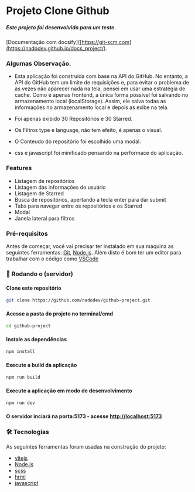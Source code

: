 
# Projeto Clone Github
##### Este projeto foi desenvolvido para um teste.



[Documentação com docsify]([https://git-scm.com](https://nadodev.github.io/docs_project/). 

### Algumas Observação.
- Esta aplicação foi construída com base na API do GitHub. No entanto, a API do GitHub tem um limite de requisições e, para evitar o problema de às vezes não aparecer nada na tela, pensei em usar uma estratégia de cache. Como é apenas frontend, a única forma possível foi salvando no armazenamento local (localStorage). Assim, ele salva todas as informações no armazenamento local e depois as exibe na tela.

- Foi apenas exibido 30 Repositórios e 30 Starred.
- Os Filtros type e language, não tem efeito, é apenas o visual.
- O Conteudo do repositório foi escolhido uma modal.
- css e javascript foi minificado pensando na performace do aplicação.

### Features

- Listagem de repositórios
- Listagem das informações do usuário
- Listagem de Starred
- Busca de repositórios, apertando a tecla enter para dar submit
- Tabs para navegar entre os repositórios e os Starred
- Modal
- Janela lateral para filtros


### Pré-requisitos

Antes de começar, você vai precisar ter instalado em sua máquina as seguintes ferramentas:
[Git](https://git-scm.com), [Node.js](https://nodejs.org/en/). 
Além disto é bom ter um editor para trabalhar com o código como [VSCode](https://code.visualstudio.com/)


### 🎲 Rodando o (servidor)
#### Clone este repositório
```bash
git clone https://github.com/nadodev/github-project.git
```
#### Acesse a pasta do projeto no terminal/cmd
```bash
cd github-project
```
#### Instale as dependências
```bash
npm install
```
#### Execute a build da aplicação 

```bash
npm run build
```

#### Execute a aplicação em modo de desenvolvimento
```bash
npm run dev
```

#### O servidor inciará na porta:5173 - acesse <http://localhost:5173>

### 🛠 Tecnologias

As seguintes ferramentas foram usadas na construção do projeto:

- [vitejs](https://vitejs.dev/guide/)
- [Node.js](https://nodejs.org/en/)
- [scss](https://sass-lang.com/)
- [hrml](https://developer.mozilla.org/pt-BR/docs/Web/html)
- [javascript](https://developer.mozilla.org/pt-BR/docs/Web/JavaScript)

